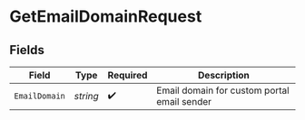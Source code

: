 # GetEmailDomainRequest


## Fields

| Field                                       | Type                                        | Required                                    | Description                                 |
| ------------------------------------------- | ------------------------------------------- | ------------------------------------------- | ------------------------------------------- |
| `EmailDomain`                               | *string*                                    | :heavy_check_mark:                          | Email domain for custom portal email sender |